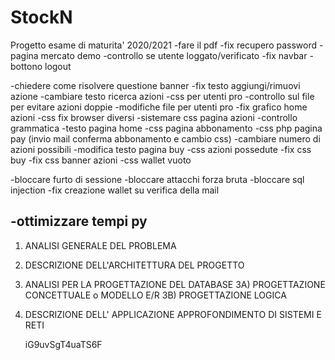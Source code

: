 # StockN

Progetto esame di maturita' 2020/2021
-fare il pdf
-fix recupero password
-pagina mercato demo
-controllo se utente loggato/verificato
-fix navbar
-bottono logout

-chiedere come risolvere questione banner
-fix testo aggiungi/rimuovi azione
-cambiare testo ricerca azioni
-css per utenti pro
-controllo sul file per evitare azioni doppie
-modifiche file per utenti pro
-fix grafico home azioni
-css fix browser diversi
-sistemare css pagina azioni
-controllo grammatica
-testo pagina home
-css pagina abbonamento
-css php pagina pay (invio mail conferma abbonamento e cambio css)
-cambiare numero di azioni possibili
-modifica testo pagina buy
-css azioni possedute
-fix css buy
-fix css banner azioni
-css wallet vuoto

-bloccare furto di sessione
-bloccare attacchi forza bruta
-bloccare sql injection
-fix creazione wallet su verifica della mail

## -ottimizzare tempi py

1. ANALISI GENERALE DEL PROBLEMA
2. DESCRIZIONE DELL'ARCHITETTURA DEL PROGETTO
3. ANALISI PER LA PROGETTAZIONE DEL DATABASE
   3A) PROGETTAZIONE CONCETTUALE o MODELLO E/R
   3B) PROGETTAZIONE LOGICA
4. DESCRIZIONE DELL' APPLICAZIONE <progetto di una parte significativa in php>
   APPROFONDIMENTO DI SISTEMI E RETI

   iG9uvSgT4uaTS6F

    <!-- BANNER AZIONI -->
    <div class="banners-container">
        <div class="banners">
            <div class="banner <?php echo $_SESSION['type'] ?>">
                <div class="banner-icon">
                    <i class="fas <?php echo $_SESSION['icon'] ?>"></i>
                </div>
                <div class="banner-message"><?php echo $_SESSION['txt'] ?></div>
            </div>
        </div>
    </div>
    <!-- BANNER AZIONI -->
